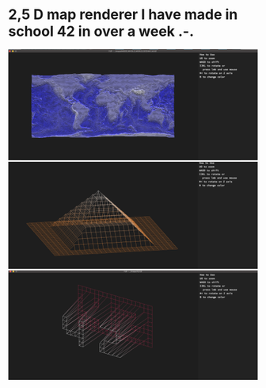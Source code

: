 # 2,5 D map renderer I have made in school 42 in over a week .-. 
<img src="https://github.com/olesgedz/fdf/blob/master/images/Screen%20Shot%202019-02-06%20at%201.23.12%20AM.png"/>
<img src="https://github.com/olesgedz/fdf/blob/master/images/Screen%20Shot%202019-02-06%20at%201.29.29%20AM.png"/>
<img src="https://github.com/olesgedz/fdf/blob/master/images/Screen%20Shot%202019-02-06%20at%201.29.53%20AM.png"/>
